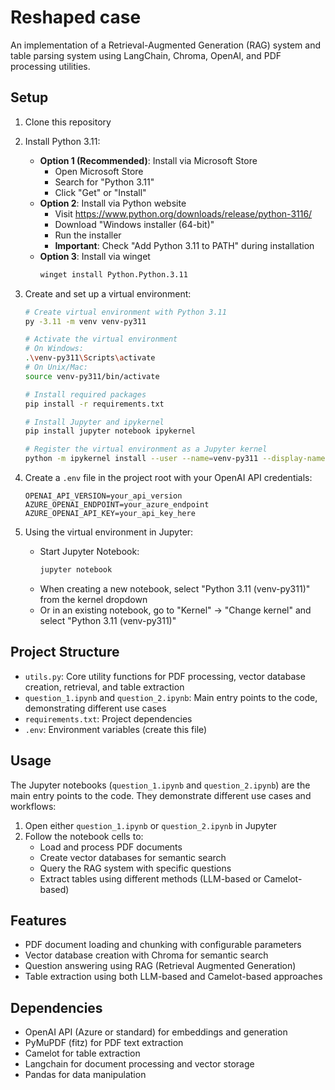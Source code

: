 # Reshaped case

An implementation of a Retrieval-Augmented Generation (RAG) system and table parsing system using LangChain, Chroma, OpenAI, and PDF processing utilities.

## Setup

1. Clone this repository
2. Install Python 3.11:
   - **Option 1 (Recommended)**: Install via Microsoft Store
     - Open Microsoft Store
     - Search for "Python 3.11"
     - Click "Get" or "Install"
   - **Option 2**: Install via Python website
     - Visit https://www.python.org/downloads/release/python-3116/
     - Download "Windows installer (64-bit)"
     - Run the installer
     - **Important**: Check "Add Python 3.11 to PATH" during installation
   - **Option 3**: Install via winget
     ```bash
     winget install Python.Python.3.11
     ```

3. Create and set up a virtual environment:
   ```bash
   # Create virtual environment with Python 3.11
   py -3.11 -m venv venv-py311

   # Activate the virtual environment
   # On Windows:
   .\venv-py311\Scripts\activate
   # On Unix/Mac:
   source venv-py311/bin/activate

   # Install required packages
   pip install -r requirements.txt

   # Install Jupyter and ipykernel
   pip install jupyter notebook ipykernel

   # Register the virtual environment as a Jupyter kernel
   python -m ipykernel install --user --name=venv-py311 --display-name="Python 3.11 (venv-py311)"
   ```

4. Create a `.env` file in the project root with your OpenAI API credentials:
   ```
   OPENAI_API_VERSION=your_api_version
   AZURE_OPENAI_ENDPOINT=your_azure_endpoint
   AZURE_OPENAI_API_KEY=your_api_key_here
   ```

5. Using the virtual environment in Jupyter:
   - Start Jupyter Notebook:
     ```bash
     jupyter notebook
     ```
   - When creating a new notebook, select "Python 3.11 (venv-py311)" from the kernel dropdown
   - Or in an existing notebook, go to "Kernel" → "Change kernel" and select "Python 3.11 (venv-py311)"

## Project Structure

- `utils.py`: Core utility functions for PDF processing, vector database creation, retrieval, and table extraction
- `question_1.ipynb` and `question_2.ipynb`: Main entry points to the code, demonstrating different use cases
- `requirements.txt`: Project dependencies
- `.env`: Environment variables (create this file)

## Usage

The Jupyter notebooks (`question_1.ipynb` and `question_2.ipynb`) are the main entry points to the code. They demonstrate different use cases and workflows:

1. Open either `question_1.ipynb` or `question_2.ipynb` in Jupyter
2. Follow the notebook cells to:
   - Load and process PDF documents
   - Create vector databases for semantic search
   - Query the RAG system with specific questions
   - Extract tables using different methods (LLM-based or Camelot-based)

## Features

- PDF document loading and chunking with configurable parameters
- Vector database creation with Chroma for semantic search
- Question answering using RAG (Retrieval Augmented Generation)
- Table extraction using both LLM-based and Camelot-based approaches

## Dependencies

- OpenAI API (Azure or standard) for embeddings and generation
- PyMuPDF (fitz) for PDF text extraction
- Camelot for table extraction
- Langchain for document processing and vector storage
- Pandas for data manipulation